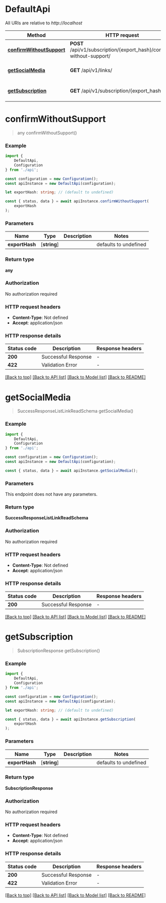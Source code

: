 # DefaultApi

All URIs are relative to *http://localhost*

|Method | HTTP request | Description|
|------------- | ------------- | -------------|
|[**confirmWithoutSupport**](#confirmwithoutsupport) | **POST** /api/v1/subscription/{export_hash}/confirm-without-support/ | Подтвердить подписку|
|[**getSocialMedia**](#getsocialmedia) | **GET** /api/v1/links/ | Ссылки на социальные сети|
|[**getSubscription**](#getsubscription) | **GET** /api/v1/subscription/{export_hash} | Информация о подписчике|

# **confirmWithoutSupport**
> any confirmWithoutSupport()


### Example

```typescript
import {
    DefaultApi,
    Configuration
} from './api';

const configuration = new Configuration();
const apiInstance = new DefaultApi(configuration);

let exportHash: string; // (default to undefined)

const { status, data } = await apiInstance.confirmWithoutSupport(
    exportHash
);
```

### Parameters

|Name | Type | Description  | Notes|
|------------- | ------------- | ------------- | -------------|
| **exportHash** | [**string**] |  | defaults to undefined|


### Return type

**any**

### Authorization

No authorization required

### HTTP request headers

 - **Content-Type**: Not defined
 - **Accept**: application/json


### HTTP response details
| Status code | Description | Response headers |
|-------------|-------------|------------------|
|**200** | Successful Response |  -  |
|**422** | Validation Error |  -  |

[[Back to top]](#) [[Back to API list]](../README.md#documentation-for-api-endpoints) [[Back to Model list]](../README.md#documentation-for-models) [[Back to README]](../README.md)

# **getSocialMedia**
> SuccessResponseListLinkReadSchema getSocialMedia()


### Example

```typescript
import {
    DefaultApi,
    Configuration
} from './api';

const configuration = new Configuration();
const apiInstance = new DefaultApi(configuration);

const { status, data } = await apiInstance.getSocialMedia();
```

### Parameters
This endpoint does not have any parameters.


### Return type

**SuccessResponseListLinkReadSchema**

### Authorization

No authorization required

### HTTP request headers

 - **Content-Type**: Not defined
 - **Accept**: application/json


### HTTP response details
| Status code | Description | Response headers |
|-------------|-------------|------------------|
|**200** | Successful Response |  -  |

[[Back to top]](#) [[Back to API list]](../README.md#documentation-for-api-endpoints) [[Back to Model list]](../README.md#documentation-for-models) [[Back to README]](../README.md)

# **getSubscription**
> SubscriptionResponse getSubscription()


### Example

```typescript
import {
    DefaultApi,
    Configuration
} from './api';

const configuration = new Configuration();
const apiInstance = new DefaultApi(configuration);

let exportHash: string; // (default to undefined)

const { status, data } = await apiInstance.getSubscription(
    exportHash
);
```

### Parameters

|Name | Type | Description  | Notes|
|------------- | ------------- | ------------- | -------------|
| **exportHash** | [**string**] |  | defaults to undefined|


### Return type

**SubscriptionResponse**

### Authorization

No authorization required

### HTTP request headers

 - **Content-Type**: Not defined
 - **Accept**: application/json


### HTTP response details
| Status code | Description | Response headers |
|-------------|-------------|------------------|
|**200** | Successful Response |  -  |
|**422** | Validation Error |  -  |

[[Back to top]](#) [[Back to API list]](../README.md#documentation-for-api-endpoints) [[Back to Model list]](../README.md#documentation-for-models) [[Back to README]](../README.md)

